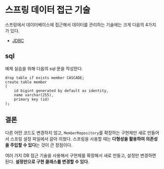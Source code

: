 # 스프링 데이터 접근 기술

 스프링에서 데이터베이스에 접근해서 데이터를 관리하는 기술에는 크게 다음의 4가지가 있다.
* [JDBC](02_jdbc.md)

## sql
 
 예제 실습을 위해 다음의 sql 문을 작성한다.
 
```roomsql
drop table if exists member CASCADE;
create table member
(
    id bigint generated by default as identity,
    name varchar(255),
    primary key (id)
);
```

## 결론


 다른 어떤 코드도 변경하지 않고, `MemberRepository`를 확장하는 구현체만 새로 만들어서 스프링 설정 파일에서 갈아 끼웠다. 스프링을 사용할 때는 **다형성을 활용하여 의존성을 주입할 수 있다**는 것이 큰 장점이다.

 여러 가지 DB 접근 기술을 사용해서 구현체를 확장해서 새로 만들고, 설정만 변경하면 된다. **설정만으로 구현 클래스를 변경할 수 있다**.